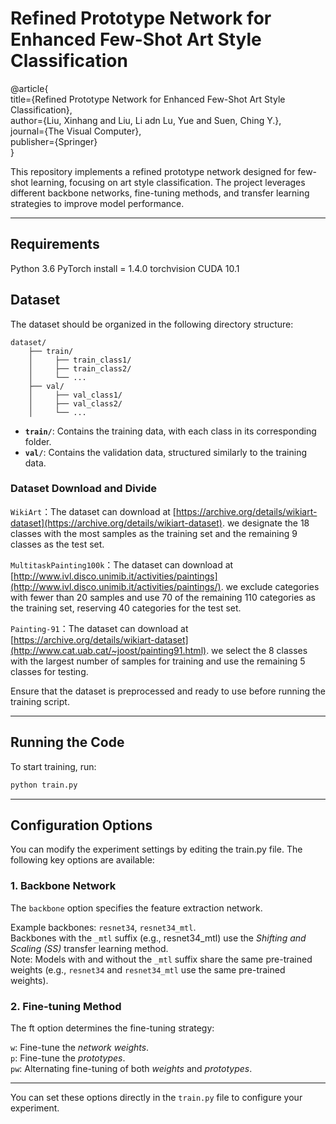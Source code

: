 # Refined Prototype Network for Enhanced Few-Shot Art Style Classification
@article{\
  title={Refined Prototype Network for Enhanced Few-Shot Art Style Classification},\
  author={Liu, Xinhang and Liu, Li adn Lu, Yue and Suen, Ching Y.},\
  journal={The Visual Computer},\
  publisher={Springer}\
}


This repository implements a refined prototype network designed for few-shot learning, focusing on art style classification. The project leverages different backbone networks, fine-tuning methods, and transfer learning strategies to improve model performance.

---

## Requirements
Python 3.6
PyTorch install = 1.4.0
torchvision
CUDA 10.1

## Dataset
The dataset should be organized in the following directory structure:
```
dataset/
    ├── train/
    │     ├── train_class1/
    │     ├── train_class2/
    │     └── ...
    ├── val/
    │     ├── val_class1/
    │     ├── val_class2/
    │     └── ...
```

- **`train/`**: Contains the training data, with each class in its corresponding folder.  
- **`val/`**: Contains the validation data, structured similarly to the training data.

### Dataset Download and Divide
`WikiArt`：The dataset can download at  [https://archive.org/details/wikiart-dataset](https://archive.org/details/wikiart-dataset). we designate the 18 classes with the most samples as the training set and the remaining 9 classes as the test set.

`MultitaskPainting100k`：The dataset can download at [http://www.ivl.disco.unimib.it/activities/paintings](http://www.ivl.disco.unimib.it/activities/paintings/). we exclude categories with fewer than 20 samples and use 70 of the remaining 110 categories as the training set, reserving 40 categories for the test set.

`Painting-91`：The dataset can download at [https://archive.org/details/wikiart-dataset](http://www.cat.uab.cat/~joost/painting91.html). we select the 8 classes with the largest number of samples for training and use the remaining 5 classes for testing.

Ensure that the dataset is preprocessed and ready to use before running the training script.

---

## Running the Code

To start training, run:

```bash
python train.py
```

---

## Configuration Options
You can modify the experiment settings by editing the train.py file. The following key options are available:

### 1. Backbone Network
The `backbone` option specifies the feature extraction network.

Example backbones: `resnet34`, `resnet34_mtl`.\
Backbones with the `_mtl` suffix (e.g., resnet34_mtl) use the *Shifting and Scaling (SS)* transfer learning method.\
Note: Models with and without the `_mtl` suffix share the same pre-trained weights (e.g., `resnet34` and `resnet34_mtl` use the same pre-trained weights).
### 2. Fine-tuning Method
The ft option determines the fine-tuning strategy:

`w`: Fine-tune the *network weights*.\
`p`: Fine-tune the *prototypes*.\
`pw`: Alternating fine-tuning of both *weights* and *prototypes*.

---
You can set these options directly in the `train.py` file to configure your experiment.



